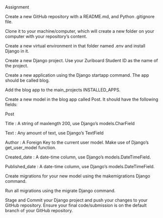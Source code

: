 Assignment

Create a new GitHub repository with a README.md, and Python .gitignore file.

Clone it to your machine/computer, which will create a new folder on your computer with your repository’s content.

Create a new virtual environment in that folder named .env and install Django in it.

Create a new Django project. Use your Zuriboard Student ID as the name of the project.

Create a new application using the Django startapp command. The app should be called blog.

Add the blog app to the main_projects INSTALLED_APPS.

Create a new model in the blog app called Post. It should have the following fields:

Post

Title : A string of maxlength 200, use Django’s models.CharField

Text : Any amount of text, use Django’s TextField

Author : A Foreign Key to the current user model. Make use of Django’s get_user_model function.

Created_date : A date-time column, use Django’s models.DateTimeField.

Published_date : A date-time column, use Django’s models.DateTimeField.

Create migrations for your new model using the makemigrations Django command.

Run all migrations using the migrate Django command.

Stage and Commit your Django project and push your changes to your GitHub repository. Ensure your final code/submission is on the default branch of your GitHub repository.
